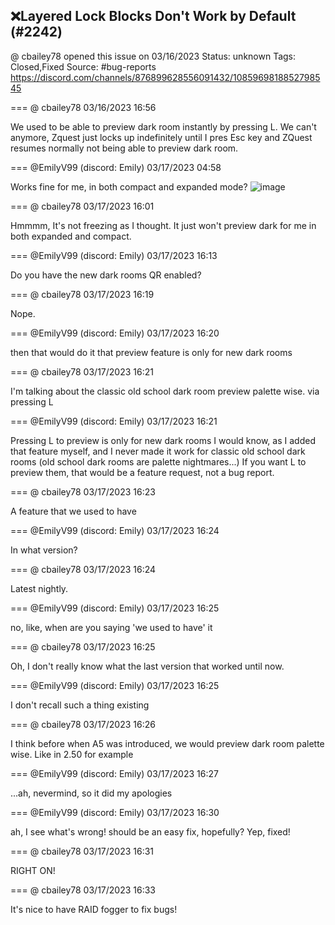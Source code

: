 ## ❌Layered Lock Blocks Don't Work by Default (#2242)
@ cbailey78 opened this issue on 03/16/2023
Status: unknown
Tags: Closed,Fixed
Source: #bug-reports https://discord.com/channels/876899628556091432/1085969818852798545


=== @ cbailey78 03/16/2023 16:56

We used to be able to preview dark room instantly by pressing L.  We can't anymore, Zquest just locks up indefinitely until I pres Esc key and ZQuest resumes normally not being able to preview dark room.

=== @EmilyV99 (discord: Emily) 03/17/2023 04:58

Works fine for me, in both compact and expanded mode?
![image](https://cdn.discordapp.com/attachments/1085969818852798545/1086151437886701578/image.png?ex=65ea9ada&is=65d825da&hm=a3cecb830058c3745bc8c1ea0ca987cb95e023285a1206ba943a3deb218b7437&)

=== @ cbailey78 03/17/2023 16:01

Hmmmm,  It's not freezing as I thought.  It just won't preview dark for me in both expanded and compact.

=== @EmilyV99 (discord: Emily) 03/17/2023 16:13

Do you have the new dark rooms QR enabled?

=== @ cbailey78 03/17/2023 16:19

Nope.

=== @EmilyV99 (discord: Emily) 03/17/2023 16:20

then that would do it
that preview feature is only for new dark rooms

=== @ cbailey78 03/17/2023 16:21

I'm talking about the classic old school dark room preview palette wise.
via pressing L

=== @EmilyV99 (discord: Emily) 03/17/2023 16:21

Pressing L to preview is only for new dark rooms
I would know, as I added that feature myself, and I never made it work for classic old school dark rooms
(old school dark rooms are palette nightmares...)
If you want L to preview them, that would be a feature request, not a bug report.

=== @ cbailey78 03/17/2023 16:23

A feature that we used to have

=== @EmilyV99 (discord: Emily) 03/17/2023 16:24

In what version?

=== @ cbailey78 03/17/2023 16:24

Latest nightly.

=== @EmilyV99 (discord: Emily) 03/17/2023 16:25

no, like, when are you saying 'we used to have' it

=== @ cbailey78 03/17/2023 16:25

Oh, I don't really know what the last version that worked until now.

=== @EmilyV99 (discord: Emily) 03/17/2023 16:25

I don't recall such a thing existing

=== @ cbailey78 03/17/2023 16:26

I think before when A5 was introduced, we would preview dark room palette wise.
Like in 2.50 for example

=== @EmilyV99 (discord: Emily) 03/17/2023 16:27

...ah, nevermind, so it did
my apologies

=== @EmilyV99 (discord: Emily) 03/17/2023 16:30

ah, I see what's wrong! should be an easy fix, hopefully?
Yep, fixed!

=== @ cbailey78 03/17/2023 16:31

RIGHT ON!

=== @ cbailey78 03/17/2023 16:33

It's nice to have RAID fogger to fix bugs!

